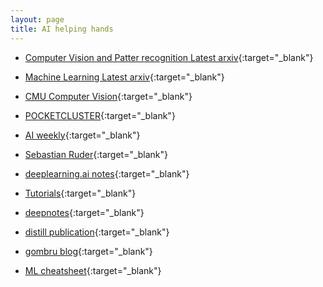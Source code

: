 ```yaml
---
layout: page
title: AI helping hands
---
```



- [Computer Vision and Patter recognition Latest arxiv](https://arxiv.org/list/cs.CV/recent){:target="_blank"}

- [Machine Learning Latest arxiv](https://arxiv.org/list/cs.LG/recent){:target="_blank"}

- [CMU Computer Vision](https://ci2cv.net/papers/){:target="_blank"}

- [POCKETCLUSTER](https://blog.pocketcluster.io/){:target="_blank"}

- [AI weekly](http://aidl.io/issues){:target="_blank"}

- [Sebastian Ruder](http://ruder.io/){:target="_blank"}

- [deeplearning.ai notes](https://github.com/mbadry1/DeepLearning.ai-Summary){:target="_blank"}

- [Tutorials](http://ufldl.stanford.edu/wiki/index.php/UFLDL_Tutorial){:target="_blank"}

- [deepnotes](https://deepnotes.io/){:target="_blank"}

- [distill publication](https://distill.pub/){:target="_blank"}

- [gombru blog](https://gombru.github.io/){:target="_blank"}

- [ML cheatsheet](https://ml-cheatsheet.readthedocs.io/en/latest/index.html){:target="_blank"}
